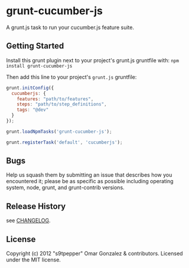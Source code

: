 # grunt-cucumber-js

A grunt.js task to run your cucumber.js feature suite.

## Getting Started
Install this grunt plugin next to your project's grunt.js gruntfile with: `npm install grunt-cucumber-js`

Then add this line to your project's `grunt.js` gruntfile:

```javascript
grunt.initConfig({
  cucumberjs: {
    features: "path/to/features",
    steps: "path/to/step_definitions",
    tags: "@dev"
  }
});

grunt.loadNpmTasks('grunt-cucumber-js');

grunt.registerTask('default', 'cucumberjs');
```

## Bugs

Help us squash them by submitting an issue that describes how you encountered it; please be as specific as possible including operating system, node, grunt, and grunt-contrib versions.

## Release History

see [CHANGELOG](/s9tpepper/grunt-cucumber-js/blob/master/CHANGELOG).

## License
Copyright (c) 2012 "s9tpepper" Omar Gonzalez & contributors.
Licensed under the MIT license.